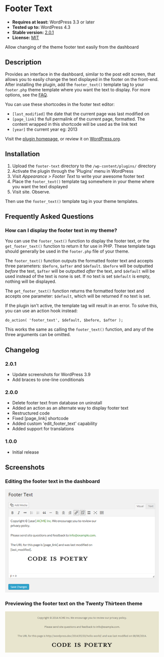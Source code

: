 # Footer Text

* __Requires at least:__ WordPress 3.3 or later
* __Tested up to:__ WordPress 4.3
* __Stable version:__ [2.0.1](http://download.wordpress.org/plugin/footer-text.latest-stable.zip)
* __License:__ [MIT](license.txt)

Allow changing of the theme footer text easily from the dashboard

## Description

Provides an interface in the dashboard, similar to the post edit screen, that allows you to easily change the text displayed in the footer on the front-end. After installing the plugin, add the `footer_text()` template tag to your `footer.php` theme template where you want the text to display. For more options, see the [FAQ](#frequently-asked-questions).

You can use these shortcodes in the footer text editor:

* `[last_modified]` the date that the current page was last modified on
* `[page_link]` the full permalink of the current page, formatted. The content wrapped in this shortcode will be used as the link text
* `[year]` the current year eg: 2013

Visit the [plugin homepage](http://bungeshea.com/plugins/footer-text/), or review it on [WordPress.org](https://github.com/bungeshea/footer-text/).

## Installation

1. Upload the `footer-text` directory to the `/wp-content/plugins/` directory
1. Activate the plugin through the 'Plugins' menu in WordPress
1. Visit *Appearance > Footer Text* to write your awesome footer text
1. Place the `footer_text()` template tag somewhere in your theme where you want the text displayed
1. Visit site. Observe.

Then use the `footer_text()` template tag in your theme templates.

## Frequently Asked Questions

### How can I display the footer text in my theme?
You can use the `footer_text()` function to display the footer text, or the `get_footer_text()` function to return it for use in PHP. These template tags should generally be used in the `footer.php` file of your theme.

The `footer_text()` function outputs the formatted footer text and accepts three parameters: `$before`, `$after` and `$default`. `$before` will be outputted *before* the text, `$after` will be outputted *after* the text, and `$default` will be used instead of the text is none is set. If no text is set `$default` is empty, nothing will be displayed.

The `get_footer_text()` function returns the formatted footer text and accepts one parameter: `$default`, which will be returned if no text is set.

If the plugin isn't active, the template tag will result in an error. To solve this, you can use an action hook instead:

	do_action( 'footer_text', $default, $before, $after );

This works the same as calling the `footer_text()` function, and any of the three arguments can be omitted.

## Changelog

### 2.0.1
* Update screenshots for WordPress 3.9
* Add braces to one-line conditionals

### 2.0.0
* Delete footer text from database on uninstall
* Added an action as an alternate way to display footer text
* Restructured code
* Fixed [page_link] shortcode
* Added custom 'edit_footer_text' capability
* Added support for translations

### 1.0.0
* Initial release

## Screenshots

### Editing the footer text in the dashboard
![Editing the footer text in the dashboard](screenshot-1.png "Editing the footer text in the dashboard")

### Previewing the footer text on the Twenty Thirteen theme
![Previewing the footer text on the Twenty Thirteen theme](screenshot-2.png "Previewing the footer text on the Twenty Thirteen theme")
